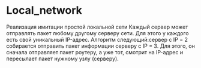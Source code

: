 # Local_network
Реализация имитации простой локальной сети
Каждый сервер может отправлять пакет любому другому серверу сети. Для этого у каждого есть свой уникальный IP-адрес. Алгоритм следующий:сервер с IP = 2 собирается отправить пакет информации серверу с IP = 3. Для этого, он сначала отправляет пакет роутеру, а уже тот, смотрит на IP-адрес и пересылает пакет нужному узлу (серверу).
